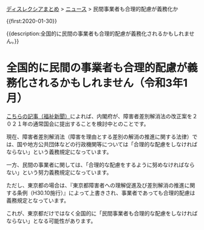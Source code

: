 <p class="breadcrumbs"><a href="../index.md">ディスレクシアまとめ</a> > <a href="index.md">ニュース</a> > 民間事業者も合理的配慮が義務化か

{{first:2020-01-30}}

{{description:全国的に民間の事業者も合理的配慮が義務化されるかもしれません。}}

# 全国的に民間の事業者も合理的配慮が義務化されるかもしれません（令和3年1月）

[こちらの記事（福祉新聞）](https://www.fukushishimbun.co.jp/topics/25305)によれば、内閣府が、障害者差別解消法の改正案を２０２１年の通常国会に提出することを検討中とのことです。

現在、障害者差別解消法（障害を理由とする差別の解消の推進に関する法律）では、国や地方公共団体などの行政機関等については「合理的な配慮をしなければならない」という義務規定になっています。

一方、民間の事業者に関しては、「合理的な配慮をするように努めなければならない」という努力義務規定になっています。

ただし、東京都の場合は、『東京都障害者への理解促進及び差別解消の推進に関する条例（H30.10施行）』によって上書きされ、事業者であっても合理的配慮は義務規定となっています。

これが、東京都だけではなく全国的に「民間事業者も合理的な配慮をしなければならない」となる可能性があります。
